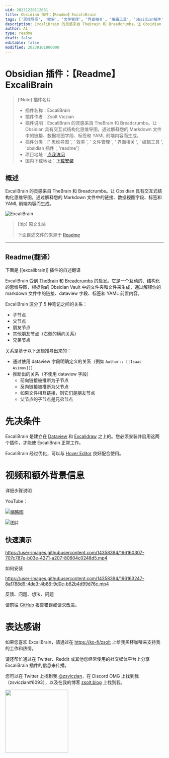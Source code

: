 ```yaml
---
uid: 20231220112631
title: Obsidian 插件：【Readme】ExcaliBrain
tags: ['思维导图', '效率', '文件管理', '界面相关', '编辑工具', 'obsidian插件', 'readme']
description: ExcaliBrain 的灵感来自 TheBrain 和 Breadcrumbs。让 Obsidian 具有交互式结构化思维导图，通过解释您的 Markdown 文件中的链接、数据视图字段、标签和 YAML 前端内容而生成。
author: AI
type: readme
draft: false
editable: false
modified: 20230101000000
---
```


# Obsidian 插件：【Readme】ExcaliBrain

> [!Note] 插件名片
> - 插件名称：ExcaliBrain
> - 插件作者：Zsolt Viczian
> - 插件说明：ExcaliBrain 的灵感来自 TheBrain 和 Breadcrumbs。让 Obsidian 具有交互式结构化思维导图，通过解释您的 Markdown 文件中的链接、数据视图字段、标签和 YAML 前端内容而生成。
> - 插件分类：[' 思维导图 ', ' 效率 ', ' 文件管理 ', ' 界面相关 ', ' 编辑工具 ', 'obsidian 插件 ', 'readme']
> - 项目地址：[点我访问](https://github.com/zsviczian/excalibrain)
> - 国内下载地址：[下载安装](https://pkmer.cn/products/plugin/pluginMarket/?excalibrain)

## 概述

ExcaliBrain 的灵感来自 TheBrain 和 Breadcrumbs。让 Obsidian 具有交互式结构化思维导图，通过解释您的 Markdown 文件中的链接、数据视图字段、标签和 YAML 前端内容而生成。

![ExcaliBrain](https://cdn.pkmer.cn/covers/excalibrain.PNG!pkmer)

> [!tip] 原文出处
>
>下面自述文件的来源于 [Readme](https://ghproxy.net/https://raw.githubusercontent.com/zsviczian/excalibrain/master/README.md)

---

## Readme(翻译）

下面是 [[excalibrain]] 插件的自述翻译

ExcaliBrain 受到 [TheBrain](https://www.thebrain.com) 和 [Breadcrumbs](https://github.com/SkepticMystic/breadcrumbs) 的启发。它是一个互动的、结构化的思维导图，根据你的 Obsidian Vault 中的文件夹和文件来生成，通过解释你的 markdown 文件中的链接、dataview 字段、标签和 YAML 前置内容。

ExcaliBrain 区分了 5 种笔记之间的关系：

- 子节点
- 父节点
- 朋友节点
- 其他朋友节点（右侧的横向关系）
- 兄弟节点

关系是基于以下逻辑推导出来的：

- 通过使用 dataview 字段明确定义的关系（例如 `Author:: [[Isaac Asimov]]`）
- 推断出的关系（不使用 dataview 字段）
  - 前向链接被推断为子节点
  - 反向链接被推断为父节点
  - 如果文件相互链接，则它们是朋友节点
  - 父节点的子节点是兄弟节点

# 先决条件

ExcaliBrain 是建立在 [Dataview](https://github.com/blacksmithgu/obsidian-dataview) 和 [Excalidraw](https://github.com/zsviczian/obsidian-excalidraw-plugin) 之上的。您必须安装并启用这两个插件，才能使 ExcaliBrain 正常工作。

ExcaliBrain 经过优化，可以与 [Hover Editor](https://github.com/nothingislost/obsidian-hover-editor) 良好配合使用。

# 视频和额外背景信息

详细步骤说明

YouTube：

[![缩略图](https://cdn.pkmer.cn/covers/excalibrain_1_0.png!pkmer)](https://youtu.be/gOkniMkDPyM)

![图片](https://cdn.pkmer.cn/covers/excalibrain_1_1.png!pkmer)

## 快速演示

<https://user-images.githubusercontent.com/14358394/166160307-707c787e-b03e-4271-a207-80604c0248d5.mp4>

如何安装

<https://user-images.githubusercontent.com/14358394/166163247-8af788d9-4de3-4b86-9d0c-b62b4d99d76c.mp4>

反馈、问题、想法、问题

请前往 [GitHub](https://github.com/zsviczian/excalibrain/issues) 报告错误或请求改进。

# 表达感谢

如果您喜欢 ExcaliBrain，请通过在 [https://ko-fi/zsolt](https://ko-fi.com/zsolt) 上给我买杯咖啡来支持我的工作和热情。

请还帮忙通过在 Twitter、Reddit 或其他您经常使用的社交媒体平台上分享 ExcaliBrain 插件的信息来传播。

您可以在 Twitter 上找到我 [@zsviczian](https://twitter.com/zsviczian)，在 Discord OMG 上找到我（zsviczian#6093），以及在我的博客 [zsolt.blog](https://zsolt.blog) 上找到我。

[<img style="float:left" src="https://user-images.githubusercontent.com/14358394/115450238-f39e8100-a21b-11eb-89d0-fa4b82cdbce8.png" width="200">](https://ko-fi.com/zsolt)
